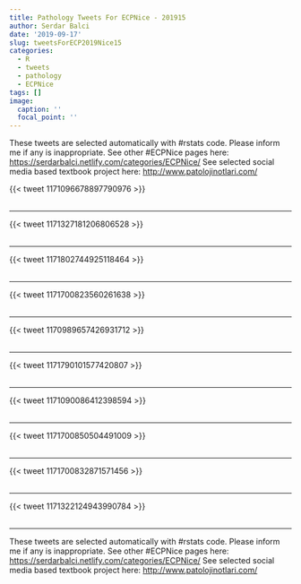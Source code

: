 ```yaml
---
title: Pathology Tweets For ECPNice - 201915
author: Serdar Balci
date: '2019-09-17'
slug: tweetsForECP2019Nice15
categories:
  - R
  - tweets
  - pathology
  - ECPNice
tags: []
image:
  caption: ''
  focal_point: ''
---
```



These tweets are selected automatically with #rstats code. Please inform me if any is inappropriate.
See other #ECPNice pages here: https://serdarbalci.netlify.com/categories/ECPNice/ 
See selected social media based textbook project here: http://www.patolojinotlari.com/

{{< tweet 1171096678897790976 >}}
<br>
<br>
<hr>
{{< tweet 1171327181206806528 >}}
<br>
<br>
<hr>
{{< tweet 1171802744925118464 >}}
<br>
<br>
<hr>
{{< tweet 1171700823560261638 >}}
<br>
<br>
<hr>
{{< tweet 1170989657426931712 >}}
<br>
<br>
<hr>
{{< tweet 1171790101577420807 >}}
<br>
<br>
<hr>
{{< tweet 1171090086412398594 >}}
<br>
<br>
<hr>
{{< tweet 1171700850504491009 >}}
<br>
<br>
<hr>
{{< tweet 1171700832871571456 >}}
<br>
<br>
<hr>
{{< tweet 1171322124943990784 >}}
<br>
<br>
<hr>


These tweets are selected automatically with #rstats code. Please inform me if any is inappropriate.
See other #ECPNice pages here: https://serdarbalci.netlify.com/categories/ECPNice/ 
See selected social media based textbook project here: http://www.patolojinotlari.com/
